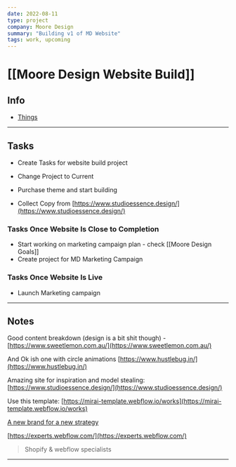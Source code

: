 ```yaml
---
date: 2022-08-11
type: project
company: Moore Design
summary: "Building v1 of MD Website"
tags: work, upcoming
---
```


# [[Moore Design Website Build]]

## Info
- [Things](things:///show?id=Tve833c1PWVvDZqJpkBKq3)


---

## Tasks
-   Create Tasks for website build project

-   Change Project to Current
-   Purchase theme and start building
-   Collect Copy from [https://www.studioessence.design/](https://www.studioessence.design/)
    

### Tasks Once Website Is Close to Completion
-   Start working on marketing campaign plan - check [[Moore Design Goals]]
-   Create project for MD Marketing Campaign


### Tasks Once Website Is Live
-   Launch Marketing campaign

---

## Notes
Good content breakdown (design is a bit shit though) - [https://www.sweetlemon.com.au/](https://www.sweetlemon.com.au/)

And Ok ish one with circle animations [https://www.hustlebug.in/](https://www.hustlebug.in/)

Amazing site for inspiration and model stealing:
[https://www.studioessence.design/](https://www.studioessence.design/)

Use this template: [https://mirai-template.webflow.io/works](https://mirai-template.webflow.io/works)

[A new brand for a new strategy](https://mirai-template.webflow.io/project/a-new-brand-for-a-new-strategy)


[https://experts.webflow.com/](https://experts.webflow.com/)
> Shopify & webflow specialists


---